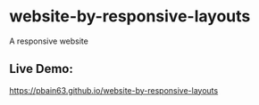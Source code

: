 # website-by-responsive-layouts

A responsive website

## Live Demo:

https://pbain63.github.io/website-by-responsive-layouts
